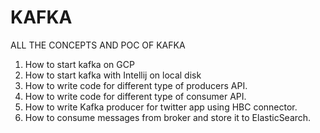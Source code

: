 # KAFKA
ALL THE CONCEPTS AND POC OF KAFKA
1. How to start kafka on GCP
2. How to start kafka with Intellij on local disk
3. How to write code for different type of producers API.
4. How to write code for different type of consumer API.
5. How to write Kafka producer for twitter app using HBC connector.
6. How to consume messages from broker and store it to ElasticSearch.
